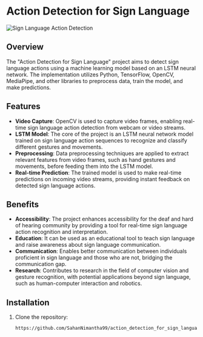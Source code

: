 # Action Detection for Sign Language

![Sign Language Action Detection](images/sign_language_detection.jpg)

## Overview

The "Action Detection for Sign Language" project aims to detect sign language actions using a machine learning model based on an LSTM neural network. The implementation utilizes Python, TensorFlow, OpenCV, MediaPipe, and other libraries to preprocess data, train the model, and make predictions.

## Features

- **Video Capture**: OpenCV is used to capture video frames, enabling real-time sign language action detection from webcam or video streams.
- **LSTM Model**: The core of the project is an LSTM neural network model trained on sign language action sequences to recognize and classify different gestures and movements.
- **Preprocessing**: Data preprocessing techniques are applied to extract relevant features from video frames, such as hand gestures and movements, before feeding them into the LSTM model.
- **Real-time Prediction**: The trained model is used to make real-time predictions on incoming video streams, providing instant feedback on detected sign language actions.

## Benefits

- **Accessibility**: The project enhances accessibility for the deaf and hard of hearing community by providing a tool for real-time sign language action recognition and interpretation.
- **Education**: It can be used as an educational tool to teach sign language and raise awareness about sign language communication.
- **Communication**: Enables better communication between individuals proficient in sign language and those who are not, bridging the communication gap.
- **Research**: Contributes to research in the field of computer vision and gesture recognition, with potential applications beyond sign language, such as human-computer interaction and robotics.

## Installation

1. Clone the repository:

   ```bash
   https://github.com/SahanNimantha99/action_detection_for_sign_language-
